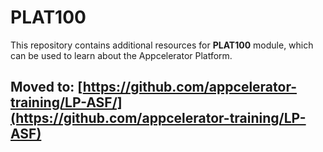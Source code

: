# PLAT100

This repository contains additional resources for **PLAT100** module, which can be used to learn about the Appcelerator Platform. 

## Moved to: [https://github.com/appcelerator-training/LP-ASF/](https://github.com/appcelerator-training/LP-ASF)